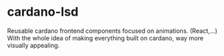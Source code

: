 # cardano-lsd
Reusable cardano frontend components focused on animations. (React,...) With the whole idea of making everything built on cardano, way more visually appealing. 

